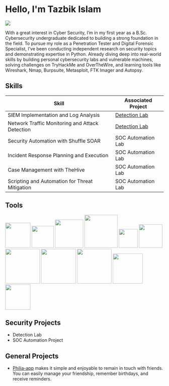 # Hello, I'm Tazbik Islam
<a href="https://linkedin.com" target="_blank"><img src="https://img.shields.io/badge/-LinkedIn-0072b1?&style=for-the-badge&logo=linkedin&logoColor=white" /></a>

With a great interest in Cyber Security, I’m in my first year as a B.Sc. Cybersecurity undergraduate dedicated to building a strong foundation in the field. To pursue my role as a Penetration Tester and Digital Forensic Specialist, I’ve been conducting independent research on security topics and demonstrating expertise in Python. Already diving deep into real-world skills by building personal cybersecurity labs and vulnerable machines, solving challenges on TryHackMe and OverTheWire, and learning tools like Wireshark, Nmap, Burpsuite, Metasploit, FTK Imager and Autopsy.


## Skills

| Skill                                         | Associated Project         |
|-----------------------------------------------|----------------------------|
| SIEM Implementation and Log Analysis          | <a href="https://google.com">Detection Lab</a>|
| Network Traffic Monitoring and Attack Detection | <a href="https://google.com">Detection Lab</a>|
| Security Automation with Shuffle SOAR         | SOC Automation Lab|
| Incident Response Planning and Execution      | SOC Automation Lab|
| Case Management with TheHive                  | SOC Automation Lab|
| Scripting and Automation for Threat Mitigation | SOC Automation Lab|

## Tools

<div>
    <img src="https://img.shields.io/badge/HTML-%23E34F26.svg?logo=html5&logoColor=white" width="80px"/>
    <img src="https://img.shields.io/badge/CSS-639?logo=css&logoColor=fff" width="70px"/>
    <img src="https://img.shields.io/badge/Python-3776AB?logo=python&logoColor=fff" width="90px"/>
    <img src="https://img.shields.io/badge/Kali%20Linux-557C94?logo=kalilinux&logoColor=fff" width="105px"/>
    <img src="https://img.shields.io/badge/Nmap-004E8C?logo=nmap&logoColor=fff" width="60px"/>
    <img src="https://img.shields.io/badge/Bash-4EAA25?logo=gnubash&logoColor=fff" width="75px"/>
    <img src="https://img.shields.io/badge/Wireshark-1679A7?logo=wireshark&logoColor=fff" width="110px"/>
    <img src="https://img.shields.io/badge/Metasploit-FF6600?logo=metasploit&logoColor=fff" width="110px"/>
    <img src="https://img.shields.io/badge/Burp%20Suite-EE7623?logo=portswigger&logoColor=fff" width="110px"/>
    <img src="https://img.shields.io/badge/FTK%20Imager-D72638?logoColor=fff" width="95px"/>
    <img src="https://img.shields.io/badge/Autopsy-6A1B9A?logoColor=fff" width="80px"/>
</div>


## Security Projects
- Detection Lab
- SOC Automation Project

## General Projects
- <a href="https://github.com/tazbikislam/Philia-app">Philia-app</a> makes it simple and enjoyable to remain in touch with friends. You can easily manage your friendship, remember birthdays, and receive reminders.
